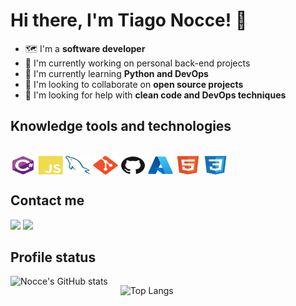 # Hi there, I'm Tiago Nocce! 👋

    
    
    
- 🗺️ I'm a **software developer**
- 🔧 I'm currently working on personal back-end projects
- 🌱 I'm currently learning **Python and DevOps**
- 💞 I'm looking to collaborate on **open source projects**
- 🤔 I'm looking for help with **clean code and DevOps techniques**
    <!--
    - 💬 Ask me about: ...
    - 📧 How to contact me: ...
    - ☺️ Pronouns: ...
    - ⚡ Fun fact: ...
    -->

## Knowledge tools and technologies

<div style="display: inline_block"><br>
  <img align="center" alt="Tiago-Csharp" height="30" width="40" src="https://raw.githubusercontent.com/devicons/devicon/master/icons/csharp/csharp-original.svg">
  <img align="center" alt="Tiago-Js" height="30" width="40" src="https://raw.githubusercontent.com/devicons/devicon/master/icons/javascript/javascript-plain.svg">
  <img align="center" alt="Tiago-SQL" height="30" width="40" src="https://raw.githubusercontent.com/devicons/devicon/master/icons/mysql/mysql-original.svg">
  <img align="center" alt="Tiago-git" height="30" width="40" src="https://raw.githubusercontent.com/devicons/devicon/master/icons/git/git-original.svg">
  <img align="center" alt="Tiago-git" height="30" width="40" src="https://raw.githubusercontent.com/devicons/devicon/master/icons/github/github-original.svg">
  <img align="center" alt="Tiago-azure" height="30" width="40" src="https://raw.githubusercontent.com/devicons/devicon/master/icons/azure/azure-original.svg">
  <img align="center" alt="Tiago-HTML" height="30" width="40" src="https://raw.githubusercontent.com/devicons/devicon/master/icons/html5/html5-original.svg">
  <img align="center" alt="Tiago-CSS" height="30" width="40" src="https://raw.githubusercontent.com/devicons/devicon/master/icons/css3/css3-original.svg">
</div>

## Contact me

<div> 
  <a href="https://mail.google.com/mail/u/0/#inbox"><img src="https://img.shields.io/badge/-Gmail-%23333?style=for-the-badge&logo=gmail&logoColor=white" target="_blank"></a>
  <a href="https://www.linkedin.com/in/tiago-nocce-b23a67254/" target="_blank"><img src="https://img.shields.io/badge/-LinkedIn-%230077B5?style=for-the-badge&logo=linkedin&logoColor=white" target="_blank"></a>
</div>

## Profile status

<div style="display: flex; align-items: center; gap: 20px;">      
  <img src="https://github-readme-stats.vercel.app/api?username=Tiago-Nocce&include_all_commits=true&count_private=true&show_icons=true&theme=radical&cache_seconds=1800" alt="Nocce's GitHub stats" height="180">
  <img src="https://github-readme-stats.vercel.app/api/top-langs/?username=Tiago-Nocce&layout=donut&langs_count=8&hide=css&theme=radical&title_color=ffffff&text_color=ffffff&icon=github" alt="Top Langs" height="150">
</div>
